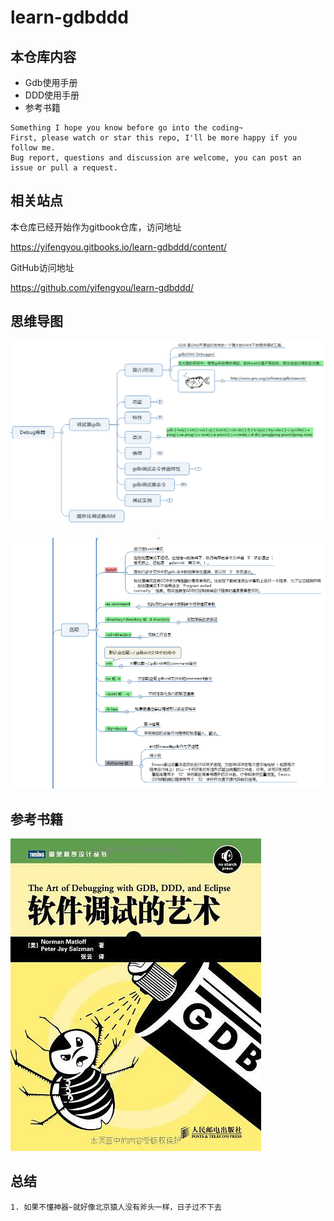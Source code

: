 # learn-gdbddd


## 本仓库内容

* Gdb使用手册
* DDD使用手册
* 参考书籍

```
Something I hope you know before go into the coding~
First, please watch or star this repo, I'll be more happy if you follow me.
Bug report, questions and discussion are welcome, you can post an issue or pull a request.
```

## 相关站点

本仓库已经开始作为gitbook仓库，访问地址

<https://yifengyou.gitbooks.io/learn-gdbddd/content/>

GitHub访问地址

<https://github.com/yifengyou/learn-gdbddd/>

## 思维导图

![1533638547623.png](image/1533638547623.png)

![1533638586525.png](image/1533638586525.png)







## 参考书籍

![1532163962539.png](image/1532163962539.png)

## 总结

```
1. 如果不懂神器~就好像北京猿人没有斧头一样，日子过不下去
```
